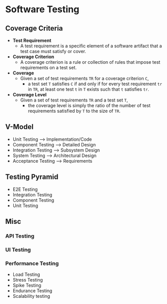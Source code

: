 # Software Testing

## Coverage Criteria

  - **Test Requirement**
    - A test requirement is a specific element of a software artifact that a test case must satisfy or cover.
  - **Coverage Criterion**
    - A coverage criterion is a rule or collection of rules that impose test requirements on a test set.
  - **Coverage**
    - Given a set of test requirements `TR` for a coverage criterion `C`,
      - a test set `T` satisfies `C` if and only if for every test requirement `tr` in `TR`, at least one test `t` in `T` exists such that `t` satisfies `tr`.
  - **Coverage Level**
    - Given a set of test requirements `TR` and a test set `T`,
      - the coverage level is simply the ratio of the number of test requirements satisfied by `T` to the size of `TR`.


## V-Model

  - Unit Testing         —>  Implementation/Code
  - Component Testing    —>  Detailed Design
  - Integration Testing  —>  Subsystem Design
  - System Testing       —>  Architectural Design
  - Acceptance Testing   —>  Requirements


## Testing Pyramid

  - E2E Testing
  - Integration Testing
  - Component Testing
  - Unit Testing

## Misc

### API Testing

### UI Testing

### Performance Testing

  - Load Testing
  - Stress Testing
  - Spike Testing
  - Endurance Testing
  - Scalability testing
